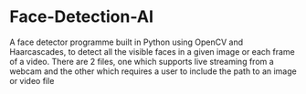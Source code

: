 # Face-Detection-AI
 A face detector programme built in Python using OpenCV and Haarcascades, to detect all the visible faces in a given image or each frame of a video. There are 2 files, one which supports live streaming from a webcam and the other which requires a user to include the path to  an image or video file

